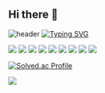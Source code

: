 ## Hi there 👋

![header](https://capsule-render.vercel.app/api?type=waving&color=gradient&customColorList=10&height=200&text=JISUB's%20GITHUB&fontSize=50&animation=twinkling&fontAlign=68&fontAlignY=36)
[![Typing SVG](https://readme-typing-svg.demolab.com?font=Fira+Code&weight=600&pause=1000&color=2400F7&width=435&lines=A+Growing+Devleoper)](https://git.io/typing-svg)

<img src="https://img.shields.io/badge/ubuntu-%23E95420.svg?&style=for-the-badge&logo=ubuntu&logoColor=white" />
<img src="https://img.shields.io/badge/c%2B%2B-%2300599C.svg?&style=for-the-badge&logo=c%2B%2B&logoColor=white" />
<img src="https://img.shields.io/badge/java-%23007396.svg?&style=for-the-badge&logo=java&logoColor=white" />
<img src="https://img.shields.io/badge/spring-%236DB33F.svg?&style=for-the-badge&logo=spring&logoColor=white" />
<img src="https://img.shields.io/badge/postman-%23FF6C37.svg?&style=for-the-badge&logo=postman&logoColor=white" />
<img src="https://img.shields.io/badge/intellij%20idea-%23000000.svg?&style=for-the-badge&logo=intellij%20idea&logoColor=white" />
<img src="https://img.shields.io/badge/mysql-%234479A1.svg?&style=for-the-badge&logo=mysql&logoColor=white" />
<img src="https://img.shields.io/badge/html5-%23E34F26.svg?&style=for-the-badge&logo=html5&logoColor=white" />
	<img src="https://img.shields.io/badge/css3-%231572B6.svg?&style=for-the-badge&logo=css3&logoColor=white" />

[![Solved.ac Profile](http://mazassumnida.wtf/api/v2/generate_badge?boj=kimjiseob716)](https://solved.ac/kimjiseob716/)

<img src="http://mazandi.herokuapp.com/api?handle=kimjiseob716&theme=warm"/>
<!--
**jisub-dev/jisub-dev** is a ✨ _special_ ✨ repository because its `README.md` (this file) appears on your GitHub profile.

Here are some ideas to get you started:

- 🔭 I’m currently working on ...
- 🌱 I’m currently learning ...
- 👯 I’m looking to collaborate on ...
- 🤔 I’m looking for help with ...
- 💬 Ask me about ...
- 📫 How to reach me: ...
- 😄 Pronouns: ...
- ⚡ Fun fact: ...
-->
